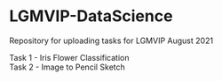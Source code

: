 # LGMVIP-DataScience
Repository for uploading tasks for LGMVIP August 2021

Task 1 - Iris Flower Classification </br>
Task 2 - Image to Pencil Sketch 
